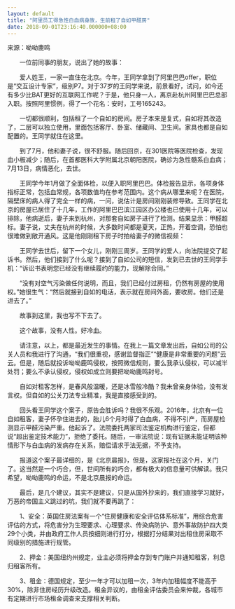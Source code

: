 ```yaml
---
layout: default
title: "阿里员工得急性白血病身故，生前租了自如甲醛房"
date: 2018-09-01T23:16:40.000000+08:00
---
```


来源：呦呦鹿鸣

　　一位前同事的朋友，说出了她的故事：


　　爱人姓王，一家一直住在北京。今年，王同学拿到了阿里巴巴offer，职位是“交互设计专家”，级别P7。对于37岁的王同学来说，前景看好，试问，如今还有多少比BAT更好的互联网工作呢？于是，他只身一人，离京赴杭州阿里巴巴总部入职。按照阿里惯例，得了一个花名：安时，工号165243。

　　一切都很顺利，包括租了一个自如的房间。房子本来是复式，自如将其改造了，二层可以独立使用，里面包括客厅、卧室、储藏间、卫生间。家具也都是自如配置的。王同学就住在这里。


　　到了7月，他和妻子说，很不舒服。随后回京，在301医院等医院检查，发现血小板减少；随后，在首都医科大学附属北京朝阳医院，确诊为急性髓系白血病；7月13日，病情恶化，去世。


　　王同学今年1月做了全面体检，以便入职阿里巴巴。体检报告显示，各项身体指标正常，包括血常规，各项数值均在参考范围内。这个病从哪里来呢？在医院，隔壁床的病人得了完全一样的病，一问，说估计是房间刚刚装修导致。王同学在北京的房屋已居住了十几年，工作的阿里巴巴滨江园区办公楼也已使用十几年，可以排除，他病逝后，妻子来到杭州，对那套自如房子进行了检测。结果显示：甲醛超标。妻子说，丈夫在杭州的时候，大多数时间都是夏天，正热，开着空调，恐怕也很难做到敞开通风。这是他刚刚租下房子时拍给妻子的微信视频：


　　王同学去世后，留下一个女儿，刚刚三周岁。王同学的爱人，向法院提交了起诉书。然后，他们接到了什么呢？接到了自如公司的短信，发到已去世的王同学手机：“诉讼书表明您已经没有继续履约的能力，现解除合同。”

　　“没有对空气污染做任何说明，而且，我们已经付过房租，仍然有房屋的使用权。”她很生气：“然后就接到自如的电话，表示就在房间外面，要收房。他们还是进去了。”


　　故事到这里，我也写不下去了。


　　这个故事，没有人性。好冷血。


　　请注意，以上，都是最近发生的事情。在我上一篇文章发出后，自如公司的公关人员和我进行了沟通，“我们很重视，感谢监督指正”“健康是非常重要的问题”云云。但是，随后就投诉呦呦鹿鸣侵权，按照微信规则，要么我承认侵权，可以减半处罚；要么不承认侵权，侵权如成立则要把呦呦鹿鸣封号。


　　自如对租客怎样，是春风般温暖，还是冰雪般冷酷？我未曾亲身体验，没有发言权。但自如的公关刀法专业精准，我是直接感受到的。


　　回头看王同学这个案子，原告会胜诉吗？我很不乐观。2016年，北京有一位自如租客，妻子怀孕住进去的，胎儿6个月时得了白血病，不得不引产，而房屋检测显示甲醛污染严重。他起诉了。法院委托两家司法鉴定机构进行鉴定，但都说“超出鉴定技术能力”，拒绝了委托。随后，一审法院说：现有证据未能证明该种情形下与白血病的发病存在关系，赔偿请求于法无据，不予支持。


　　报道这个案子最详细的，是《北京晨报》，但是，这家报社在这个月，关门了。这当然是一个巧合，但，世间所有的巧合，都有极大的信息量可供解读。我只希望，呦呦鹿鸣的命运，不是北京晨报的命运。


　　最后，是几个建议，其实不是建议，只是从国外抄来的，我们直接学习就好，万恶的帝国主义跳过的坑，我们就不要再跳了：


　　1、安全：英国住房法案有一个“住房健康和安全评估体系标准”，用综合危害评估的方式，将危害分为生理要求、心理要求、传染病防护、意外事故防护四大类29个小类，并由政府工作人员按细则进行打分，根据打分结果对出租住房采取不同级别的措施进行规管。


　　2、押金：美国纽约州规定，业主必须将押金存到专门账户并通知租客，利息归租客所有。


　　3、租金：德国规定，至少一年才可以加租一次，3年内加租幅度不能高于30%，除非住房经历升级改造。租金异议的，由租金评估委员会来仲裁，各城市有定期进行市场租金调查来支撑相关判断。 


